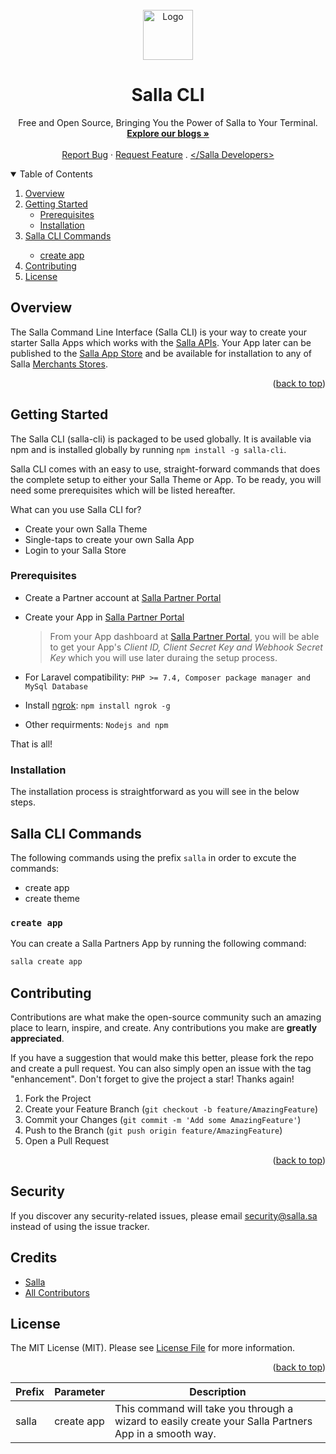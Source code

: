 <div id="top"></div>

<br />
<div align="center"> 
  <a href="https://salla.dev"> 
    <img src="https://salla.dev/wp-content/themes/salla-portal/dist/img/salla-logo.svg" alt="Logo" width="80" height="80"> 
  </a>
  <h1 align="center">Salla CLI</h1>
  <p align="center">
    Free and Open Source, Bringing You the Power of Salla to Your Terminal.
    <br />
    <a href="https://salla.dev/"><strong>Explore our blogs »</strong></a>
    <br />
    <br />
    <a href="https://github.com/SallaApp/Salla-CLI/issues/new">Report Bug</a> · 
    <a href="https://github.com/SallaApp/Salla-CLI/discussions/new">Request Feature</a> . <a href="https://t.me/salladev">&lt;/Salla Developers&gt;</a>
  </p>
</div>

<!-- TABLE OF CONTENTS -->
<details open>
  <summary>Table of Contents</summary>
  <ol>
    <li>
      <a href="#overview">Overview</a>
    </li>
    <li>
      <a href="#getting-started">Getting Started</a>
      <ul>
        <li><a href="#prerequisites">Prerequisites</a></li>
        <li><a href="#installation">Installation</a></li>
      </ul>
      <li><a href="#contributing">Salla CLI Commands</a></li>
      <ul>
        <li><a href="#prerequisites">create app</a></li>
        </ul>
    </li>
    <li><a href="#contributing">Contributing</a></li>
    <li><a href="#license">License</a></li>
    </li>
  </ol>
</details>
<!-- Overview -->

## Overview

The Salla Command Line Interface (Salla CLI) is your way to create your starter Salla Apps which works with the [Salla APIs](https://docs.salla.dev/). Your App later can be published to the [Salla App Store](https://apps.salla.sa/) and be available for installation to any of Salla [Merchants Stores](https://s.salla.sa/).

<p align="right">(<a href="#top">back to top</a>)</p>

<!-- GETTING STARTED -->

## Getting Started

The Salla CLI (salla-cli) is packaged to be used globally. It is available via npm and is installed globally by running `npm install -g salla-cli`.

Salla CLI comes with an easy to use, straight-forward commands that does the complete setup to either your Salla Theme or App. To be ready, you will need some prerequisites which will be listed hereafter.

What can you use Salla CLI for?

- Create your own Salla Theme
- Single-taps to create your own Salla App
- Login to your Salla Store

<!-- The starter App comes with an easy _1-command step_ that does the complete setup for your starter App. To be ready, you will need some prerequisites which will be listed hereafter. -->

### Prerequisites

- Create a Partner account at [Salla Partner Portal](https://salla.partners/)
- Create your App in [Salla Partner Portal](https://salla.dev/blog/create-your-first-app-on-salla-developer-portal/)

  > From your App dashboard at [Salla Partner Portal](https://salla.partners/), you will be able to get your App's _Client ID, Client Secret Key and Webhook Secret Key_ which you will use later duraing the setup process.

- For Laravel compatibility: `PHP >= 7.4, Composer package manager and MySql Database`
- Install [ngrok](https://www.npmjs.com/package/ngrok): `npm install ngrok -g`
- Other requirments: `Nodejs and npm`

That is all!

### Installation

<!-- ### Installation -->

The installation process is straightforward as you will see in the below steps.

## Salla CLI Commands

The following commands using the prefix `salla` in order to excute the commands:

- create app
- create theme

### `create app`

You can create a Salla Partners App by running the following command:

```bash
salla create app
```

<!-- ![](InteractiveTerminalActivityPicture) -->

<table>
  <thead>
    <tr>
      <th>Prefix</th>
      <th>Parameter</th>
      <th>Description</th>
    </tr>
  </thead>
  <tbody>
    <tr>
      <td>salla</td>
      <td>create app</td>
      <td>This command will take you through a wizard to easily create your Salla Partners App in a smooth way.</td>
    </tr>
  </tbody>

<!-- CONTRIBUTING -->

## Contributing

Contributions are what make the open-source community such an amazing place to learn, inspire, and create.
Any contributions you make are **greatly appreciated**.

If you have a suggestion that would make this better, please fork the repo and create a pull request.
You can also simply open an issue with the tag "enhancement". Don't forget to give the project a star! Thanks again!

1. Fork the Project
2. Create your Feature Branch (`git checkout -b feature/AmazingFeature`)
3. Commit your Changes (`git commit -m 'Add some AmazingFeature'`)
4. Push to the Branch (`git push origin feature/AmazingFeature`)
5. Open a Pull Request

<p align="right">(<a href="#top">back to top</a>)</p>

## Security

If you discover any security-related issues, please email security@salla.sa instead of using the issue tracker.

## Credits

- [Salla](https://github.com/sallaApp)
- [All Contributors](../../contributors)

## License

The MIT License (MIT). Please see [License File](LICENSE.md) for more information.

<p align="right">(<a href="#top">back to top</a>)</p>